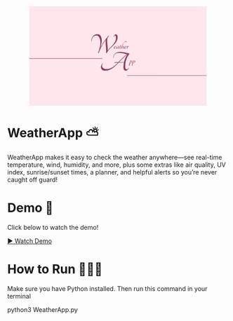 <p align="center">
  <img src="Thumbn.png" alt="Weather App Banner" width="80%" />
</p>

# WeatherApp ⛅
WeatherApp makes it easy to check the weather anywhere—see real-time temperature, wind, humidity, and more, plus some extras like air quality, UV index, sunrise/sunset times, a planner, and helpful alerts so you’re never caught off guard!

# Demo 🎥 
Click below to watch the demo!

[▶️ Watch Demo](https://youtu.be/W96xYB1hLvg)

# How to Run 👩🏻‍💻
Make sure you have Python installed. Then run this command in your terminal

python3 WeatherApp.py

